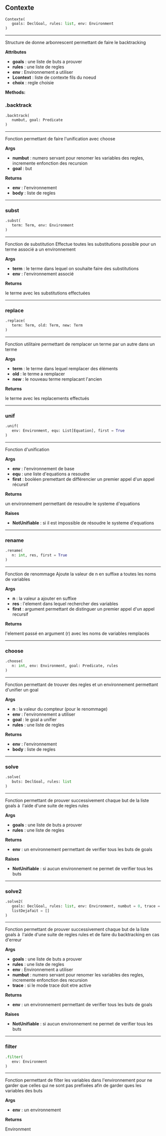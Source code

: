 #


## Contexte
```python 
Contexte(
   goals: DeclGoal, rules: list, env: Environment
)
```


---
Structure de donne arbonrescent permettant de faire le backtracking


**Attributes**

* **goals**  : une liste de buts a prouver
* **rules**  : une liste de regles
* **env**  : Environnement a utiliser
* **Lcontext**  : liste de contexte fils du noeud
* **choix**  : regle choisie



**Methods:**


### .backtrack
```python
.backtrack(
   numbut, goal: Predicate
)
```

---
Fonction permettant de faire l'unification avec choose

**Args**

* **numbut**  : numero servant pour renomer les variables des regles, incremente enfonction des recursion
* **goal**  : but


**Returns**

* **env**  : l'environnement
* **body**  : liste de regles


----


### subst
```python
.subst(
   term: Term, env: Environment
)
```

---
Fonction de substitution
Effectue toutes les substitutions possible pour un terme associé a un environnement


**Args**

* **term**  : le terme dans lequel on souhaite faire des substitutions
* **env**  : l'environnement associé


**Returns**

le terme avec les substitutions effectuées

----


### replace
```python
.replace(
   term: Term, old: Term, new: Term
)
```

---
Fonction utilitaire permettant de remplacer un terme par un autre dans un terme


**Args**

* **term**  : le terme dans lequel remplacer des éléments
* **old**  : le terme a remplacer
* **new**  : le nouveau terme remplacant l'ancien


**Returns**

le terme avec les replacements effectués

----


### unif
```python
.unif(
   env: Environment, equ: List[Equation], first = True
)
```

---
Fonction d'unification


**Args**

* **env**  : l'environnement de base
* **equ**  : une liste d'equations a resoudre
* **first**  : booléen premettant de différencier un premier appel d'un appel récursif


**Returns**

un environnement permettant de resoudre le systeme d'equations


**Raises**

* **NotUnifiable**  : si il est impossible de résoudre le systeme d'equations


----


### rename
```python
.rename(
   n: int, res, first = True
)
```

---
Fonction de renommage
Ajoute la valeur de n en suffixe a toutes les noms de variables


**Args**

* **n**  : la valeur a ajouter en suffixe
* **res**  : l'element dans lequel rechercher des variables
* **first**  : argument permettant de distinguer un premier appel d'un appel recursif


**Returns**

l'element passé en argument (r) avec les noms de variables remplacés

----


### choose
```python
.choose(
   n: int, env: Environment, goal: Predicate, rules
)
```

---
Fonction permettant de trouver des regles et un environnement permettant d'unifier un goal


**Args**

* **n**  : la valeur du compteur (pour le renommage)
* **env**  : l'environnement a utiliser
* **goal**  : le goal a unifier
* **rules**  : une liste de regles


**Returns**

* **env**  : l'environnement
* **body**  : liste de regles


----


### solve
```python
.solve(
   buts: DeclGoal, rules: list
)
```

---
Fonction permettant de prouver successivement chaque but de la liste goals à  l'aide d'une suite de regles rules


**Args**

* **goals**  : une liste de buts a prouver
* **rules**  : une liste de regles


**Returns**

* **env**  : un environnement permettant de verifier tous les buts de goals


**Raises**

* **NotUnifiable**  : si aucun environnement ne permet de verifier tous les buts


----


### solve2
```python
.solve2(
   goals: DeclGoal, rules: list, env: Environment, numbut = 0, trace = False,
   listDejafait = []
)
```

---
Fonction permettant de prouver successivement chaque but de la liste goals à  l'aide d'une suite de regles rules et de faire du backtracking en cas d'erreur

**Args**

* **goals**  : une liste de buts a prouver
* **rules**  : une liste de regles
* **env**  : Environnement a utiliser
* **numbut**  : numero servant pour renomer les variables des regles, incremente enfonction des recursion
* **trace**  : si le mode trace doit etre active


**Returns**

* **env**  : un environnement permettant de verifier tous les buts de goals


**Raises**

* **NotUnifiable**  : si aucun environnement ne permet de verifier tous les buts


----


### filter
```python
.filter(
   env: Environment
)
```

---
Fonction permettant de filter les variables dans l'environnement pour ne garder que celles qui ne sont pas prefixées afin de garder ques les variables des buts

**Args**

* **env**  : un environnement


**Returns**

Environment
